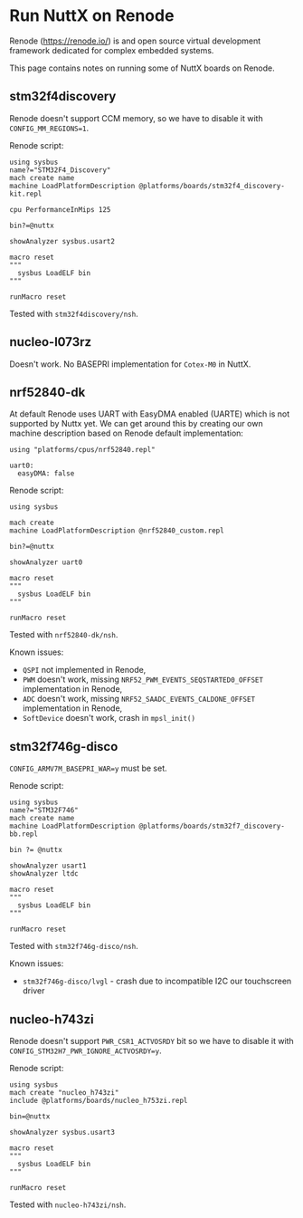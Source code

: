 Run NuttX on Renode
===================

Renode (<https://renode.io/>) is and open source virtual development
framework dedicated for complex embedded systems.

This page contains notes on running some of NuttX boards on Renode.

stm32f4discovery
----------------

Renode doesn\'t support CCM memory, so we have to disable it with
`CONFIG_MM_REGIONS=1`.

Renode script:

    using sysbus
    name?="STM32F4_Discovery"
    mach create name
    machine LoadPlatformDescription @platforms/boards/stm32f4_discovery-kit.repl

    cpu PerformanceInMips 125

    bin?=@nuttx

    showAnalyzer sysbus.usart2

    macro reset
    """
      sysbus LoadELF bin
    """

    runMacro reset

Tested with `stm32f4discovery/nsh`.

nucleo-l073rz
-------------

Doesn\'t work. No BASEPRI implementation for `Cotex-M0` in NuttX.

nrf52840-dk
-----------

At default Renode uses UART with EasyDMA enabled (UARTE) which is not
supported by Nuttx yet. We can get around this by creating our own
machine description based on Renode default implementation:

    using "platforms/cpus/nrf52840.repl"

    uart0:
      easyDMA: false

Renode script:

    using sysbus

    mach create
    machine LoadPlatformDescription @nrf52840_custom.repl

    bin?=@nuttx

    showAnalyzer uart0

    macro reset
    """
      sysbus LoadELF bin
    """

    runMacro reset

Tested with `nrf52840-dk/nsh`.

Known issues:

-   `QSPI` not implemented in Renode,
-   `PWM` doesn\'t work, missing `NRF52_PWM_EVENTS_SEQSTARTED0_OFFSET`
    implementation in Renode,
-   `ADC` doesn\'t work, missing `NRF52_SAADC_EVENTS_CALDONE_OFFSET`
    implementation in Renode,
-   `SoftDevice` doesn\'t work, crash in `mpsl_init()`

stm32f746g-disco
----------------

`CONFIG_ARMV7M_BASEPRI_WAR=y` must be set.

Renode script:

    using sysbus
    name?="STM32F746"
    mach create name
    machine LoadPlatformDescription @platforms/boards/stm32f7_discovery-bb.repl

    bin ?= @nuttx

    showAnalyzer usart1
    showAnalyzer ltdc

    macro reset
    """
      sysbus LoadELF bin
    """

    runMacro reset

Tested with `stm32f746g-disco/nsh`.

Known issues:

-   `stm32f746g-disco/lvgl` - crash due to incompatible I2C our
    touchscreen driver

nucleo-h743zi
-------------

Renode doesn\'t support `PWR_CSR1_ACTVOSRDY` bit so we have to disable
it with `CONFIG_STM32H7_PWR_IGNORE_ACTVOSRDY=y`.

Renode script:

    using sysbus
    mach create "nucleo_h743zi"
    include @platforms/boards/nucleo_h753zi.repl

    bin=@nuttx

    showAnalyzer sysbus.usart3

    macro reset
    """
      sysbus LoadELF bin
    """

    runMacro reset

Tested with `nucleo-h743zi/nsh`.
